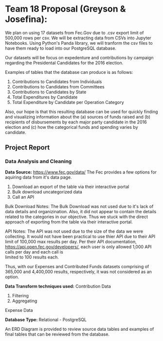 # Team 18 Proposal (Greyson & Josefina):

We plan on using 17 datasets from Fec.Gov due to .csv export limit of 500,000 rows per csv. We will be extracting data from CSVs into
Jupyter Notebooks. Using Python's Panda library, we will tranform the csv files to have them ready to load into our PostgreSQL database. 

Our datasets will be focus on expedenture and contributions by campaign regarding the Presidental Candidates for the 2016 election. 

Examples of tables that the database can produce is as follows:
1. Contributions to Candidates from Individuals
2. Contributions to Candidates from Committees
4. Contributions to Candidates by State
3. Total Expenditures by Candidate
4. Total Expenditure by Candidate per Operation Category

Also, our hope is that this resulting database can be used for quickly finding and visualizing information about the (a) sources of 
funds raised and (b) recipients of disbursements by each major party candidate in the 2016 election and (c) how the categorical funds 
and spending varies by candidate.


## Project Report
### Data Analysis and Cleaning

**Data Source:** https://www.fec.gov/data/
The Fec provides a few options for aquiring data from it's data page. 
 1. Download an export of the table via their interactive portal
 2. Bulk download uncategorized data
 3. Call an API

Bulk Download Notes:
The Bulk Download was not used due to it's lack of data details and organizination.
Also, it did not appear to contain the details related to the categories in our objective. 
Thus we stuck with the direct approach of exporting from the table via their interactive portal. 


API Notes:
The API was not used due to the size of the data we were collecting. 
It would not have been practical to use thier API due to their API limit of 100,000 max results per day.
Per their API documentation, https://api.open.fec.gov/developers/, each user is only allowed 1,000 API calls per day and each call is  
limited to 100 results each.

Thus, with our Expenses and Contributed Funds datasets comprising of 365,000 and 4,400,000 results, respectively, it was not considered 
as an option. 



**Data Transform techniques used:**
Contribution Data
 1. Filtering 
 2. Aggregating

Expense Data

**Database Type:** Relational - PostgreSQL

An ERD Diagram is provided to review source data tables and examples of final tables that can be reviewed from the database. 

